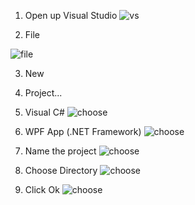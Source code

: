 1) Open up Visual Studio
![vs](https://github.com/ravenleeblack/Illeshian-Ide/assets/76606152/b6de6000-eb7c-4115-84e9-35505189582d)

2) File
   
![file](https://github.com/ravenleeblack/Illeshian-Ide/assets/76606152/fa7258aa-a4c9-4f63-8cad-c57d211dbdef)

3) New
4) Project...
   
5) Visual C#
![choose](https://github.com/ravenleeblack/Illeshian-Ide/assets/76606152/f694e88d-54e5-4091-bf0e-3b3377d251a1)

6) WPF App (.NET Framework)
![choose](https://github.com/ravenleeblack/Illeshian-Ide/assets/76606152/89d7fe0d-5f4d-40dd-9bd2-fda590aced31)

7) Name the project
![choose](https://github.com/ravenleeblack/Illeshian-Ide/assets/76606152/39362c0a-1dcd-45f8-8e26-4c066e9aad40)

8) Choose Directory
![choose](https://github.com/ravenleeblack/Illeshian-Ide/assets/76606152/045ba088-ce0c-4312-9cbd-a561098be0a1)

9) Click Ok
![choose](https://github.com/ravenleeblack/Illeshian-Ide/assets/76606152/03fc30e7-b766-4547-96ff-2d97be923ad5)
